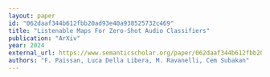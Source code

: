 ```yaml
---
layout: paper
id: "062daaf344b612fbb20ad93e40a938525732c469"
title: "Listenable Maps For Zero-Shot Audio Classifiers"
publication: "ArXiv"
year: 2024
external_url: https://www.semanticscholar.org/paper/062daaf344b612fbb20ad93e40a938525732c469
authors: "F. Paissan, Luca Della Libera, M. Ravanelli, Cem Subakan"
---
```

